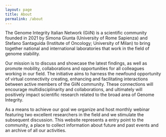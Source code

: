 ```yaml
---
layout: page
title: About
permalink: /about
---
```


The Genome Integrity Italian Network (GiiN) is a scientific community founded in 2021 by Simona Giunta (University of Rome Sapienza) and Stefano Santaguida (Institute of Oncology; University of Milan) to bring together national and international laboratories that work in the field of genome stability. 

Our mission is to discuss and showcase the latest findings, as well as promote mobility, collaborations and opportunities for all colleagues working in our field. The initiative aims to harness the newfound opportunity of virtual connectivity creating, enhancing and facilitating interactions between active members of the GiiN community. These connections will encourage multidisciplinarity and collaborations, and ultimately will positively impact scientific research related to the broad area of Genome Integrity.

As a means to achieve our goal we organize and host monthly webinar featuring two excellent researchers in the field and we stimulate the subsequent discussion. This website represents a entry point to the community, a place to collect information about future and past events and an archive of all our activities.